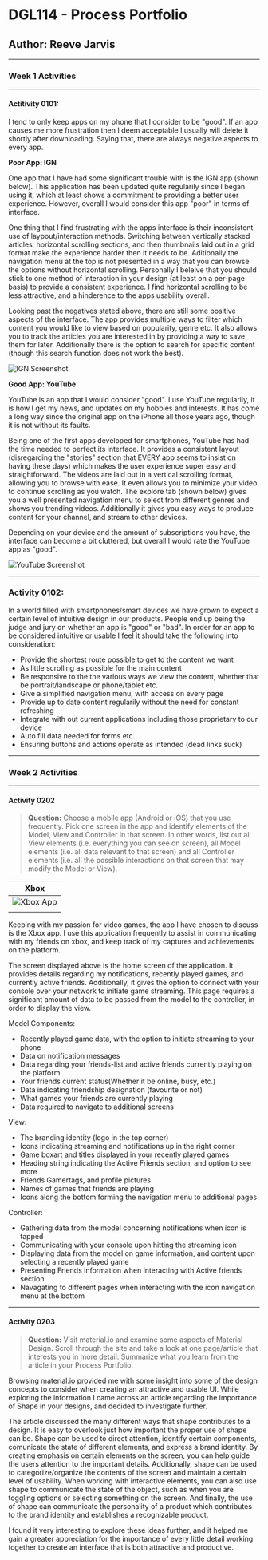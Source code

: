 # DGL114 - Process Portfolio
## Author: Reeve Jarvis 
---
### **Week 1 Activities**
---
#### **Actitivity 0101:**

I tend to only keep apps on my phone that I consider to be "good". If an app causes me more frustration then I deem acceptable I usually will delete it shortly after downloading. Saying that, there are always negative aspects to every app.

**Poor App: IGN** 

One app that I have had some significant trouble with is the IGN app (shown below). This application has been updated quite regularily since I began using it, which at least shows a commitment to providing a better user experience. However, overall I would consider this app "poor" in terms of interface.

One thing that I find frustrating with the apps interface is their inconsistent use of laypout/interaction methods. Switching between vertically stacked articles, horizontal scrolling sections, and then thumbnails laid out in a grid format make the experience harder then it needs to be. Aditionally the navigation menu at the top is not presented in a way that you can browse the options without horizontal scrolling. Personally I beleive that you should stick to one method of interaction in your design (at least on a per-page basis) to provide a consistent experience. I find horizontal scrolling to be less attractive, and a hinderence to the apps usability overall.

Looking past the negatives stated above, there are still some positive aspects of the interface. The app provides multiple ways to filter which content you would like to view based on popularity, genre etc. It also allows you to track the articles you are interested in by providing a way to save them for later. Additionally there is the option to search for specific content (though this search function does not work the best).

![IGN Screenshot](photos/IGN.jpg) 

**Good App: YouTube**

YouTube is an app that I would consider "good". I use YouTube regularily, it is how I get my news, and updates on my hobbies and interests. It has come a long way since the original app on the iPhone all those years ago, though it is not without its faults.

Being one of the first apps developed for smartphones, YouTube has had the time needed to perfect its interface. It provides a consistent layout (disregarding the "stories" section that EVERY app seems to insist on having these days) which makes the user experience super easy and straightforward. The videos are laid out in a vertical scrolling format, allowing you to browse with ease. It even allows you to minimize your video to continue scrolling as you watch. The explore tab (shown below) gives you a well presented navigation menu to select from different genres and shows you trending videos. Additionally it gives you easy ways to produce content for your channel, and stream to other devices. 

Depending on your device and the amount of subscriptions you have, the interface can become a bit cluttered, but overall I would rate the YouTube app as "good".

![YouTube Screenshot](photos/Youtube.jpg)

---

### **Activity 0102:**

In a world filled with smartphones/smart devices we have grown to expect a certain level of intuitive design in our products. People end up being the judge and jury on whether an app is "good" or "bad". In order for an app to be considered intuitive or usable I feel it should take the following into consideration:

* Provide the shortest route possible to get to the content we want
* As little scrolling as possible for the main content
* Be responsive to the the various ways we view the content, whether that be portrait/landscape or phone/tablet etc.
* Give a simplified navigation menu, with access on every page
* Provide up to date content regularily without the need for constant refreshing
* Integrate with out current applications including those proprietary to our device
* Auto fill data needed for forms etc.
* Ensuring buttons and actions operate as intended (dead links suck)

---
### **Week 2 Activities**
---

#### **Activity 0202**

>**Question:** Choose a mobile app (Android or iOS) that you use frequently. Pick one screen in the app and identify elements of the Model, View and Controller in that screen. In other words, list out all View elements (i.e. everything you can see on screen), all Model elements (i.e. all data relevant to that screen) and all Controller elements (i.e. all the possible interactions on that screen that may modify the Model or View).

|Xbox|
|---|
|![Xbox App](photos/xbox.jpg)|
||

Keeping with my passion for video games, the app I have chosen to discuss is the Xbox app. I use this application frequently to assist in communicating with my friends on xbox, and keep track of my captures and achievements on the platform.

The screen displayed above is the home screen of the application. It provides details regarding my notifications, recently played games, and currently active friends. Additionally, it gives the option to connect with your console over your network to initiate game streaming. This page requires a significant amount of data to be passed from the model to the controller, in order to display the view. 

Model Components:

* Recently played game data, with the option to initiate streaming to your phone
* Data on notification messages
* Data regarding your friends-list and active friends currently playing on the platform
* Your friends current status(Whether it be online, busy, etc.)
* Data indicating friendship designation (favourite or not)
* What games your friends are currently playing
* Data required to navigate to additional screens

View:

* The branding identity (logo in the top corner)
* Icons indicating streaming and notifications up in the right corner
* Game boxart and titles displayed in your recently played games
* Heading string indicating the Active Friends section, and option to see more
* Friends Gamertags, and profile pictures
* Names of games that friends are playing 
* Icons along the bottom forming the navigation menu to additional pages


Controller:

* Gathering data from the model concerning notifications when icon is tapped
* Communicating with your console upon hitting the streaming icon
* Displaying data from the model on game information, and content upon selecting a recently played game
* Presenting Friends information when interacting with Active friends section
* Navagating to different pages when interacting with the icon navigation menu at the bottom


---

#### **Activity 0203**

>**Question:** Visit material.io and examine some aspects of Material Design. Scroll through the site and take a look at one page/article that interests you in more detail. Summarize what you learn from the article in your Process Portfolio.

Browsing material.io provided me with some insight into some of the design concepts to consider when creating an attractive and usable UI. While exploring the information I came across an article regarding the importance of Shape in your designs, and decided to investigate further.

The article discussed the many different ways that shape contributes to a design. It is easy to overlook just how important the proper use of shape can be. Shape can be used to direct attention, identify certain components, comunicate the state of different elements, and express a brand identity. By creating emphasis on certain elements on the screen, you can help guide the users attention to the important details. Additionally, shape can be used to categorize/organize the contents of the screen and maintain a certain level of usability. When working with interactive elements, you can also use shape to communicate the state of the object, such as when you are toggling options or selecting something on the screen. And finally, the use of shape can communicate the personality of a product which contributes to the brand identity and establishes a recognizable product.

I found it very interesting to explore these ideas further, and it helped me gain a greater appreciation for the importance of every little detail working together to create an interface that is both attractive and productive. 


